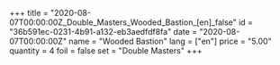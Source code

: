 +++
title = "2020-08-07T00:00:00Z_Double_Masters_Wooded_Bastion_[en]_false"
id = "36b591ec-0231-4b91-a132-eb3aedfdf8fa"
date = "2020-08-07T00:00:00Z"
name = "Wooded Bastion"
lang = ["en"]
price = "5.00"
quantity = 4
foil = false
set = "Double Masters"
+++
